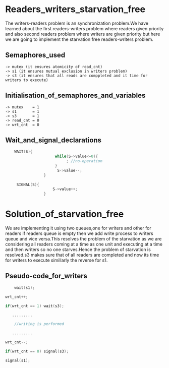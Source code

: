 # Readers_writers_starvation_free
The writers-readers problem is an synchronization problem.We have learned about the first readers-writers problem where readers given priority and also second readers problem where writers are given priority but here we are going to implement the starvation free readers-writers problem.
## Semaphores_used
    -> mutex (it ensures atomicity of read_cnt)
    -> s1 (it ensures mutual exclusion in writers problem) 
    -> s3 (it ensures that all reads are comppleted and it time for writers to execute)
## Initialisation_of_semaphores_and_variables
    -> mutex    = 1
    -> s1       = 1
    -> s3       = 1
    -> read_cnt = 0
    -> wrt_cnt  = 0
## Wait_and_signal_declarations
``` cpp
    WAIT(S){
                      while(S->value<=0){
                           ; //no-operation
                      }
                       S->value--;
                 }
                                             
     SIGNAL(S){
                     S->value++;
                 }
```
# Solution_of_starvation_free
We are implementing it using two queues,one for writers and other for readers if readers queue is empty then we add write process to writers queue and vice versa.This resolves the problem of the starvation as we are considering all readers coming at a time as one unit and executing at a time and then writers so no one starves.Hence the problem of starvation is resolved.s3 makes sure that of all readers are completed and now its time for writers to execute simillarly the reverse for s1.
## Pseudo-code_for_writers 
``` cpp
    wait(s1);

wrt_cnt++;

if(wrt_cnt == 1) wait(s3);

   .........

    //writing is performed 

   .........

wrt_cnt--;

if(wrt_cnt == 0) signal(s3);

signal(s1);
```
